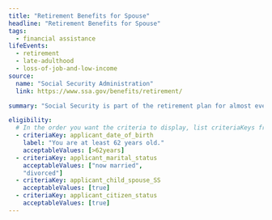 ```yaml
---
title: "Retirement Benefits for Spouse"
headline: "Retirement Benefits for Spouse"
tags:
  - financial assistance
lifeEvents:
  - retirement
  - late-adulthood
  - loss-of-job-and-low-income
source:
  name: "Social Security Administration"
  link: https://www.ssa.gov/benefits/retirement/

summary: "Social Security is part of the retirement plan for almost every American worker. It provides replacement income for qualified retirees and their families."

eligibility:
  # In the order you want the criteria to display, list criteriaKeys from the csv here, each followed by a comma-separated list of which values indicate eligibility for that criteria. Wrap individual values in quotes if they have inner commas.
  - criteriaKey: applicant_date_of_birth
    label: "You are at least 62 years old."
    acceptableValues: [>62years]
  - criteriaKey: applicant_marital_status
    acceptableValues: ["now married", 
    "divorced"]
  - criteriaKey: applicant_child_spouse_SS
    acceptableValues: [true]
  - criteriaKey: applicant_citizen_status
    acceptableValues: [true]
---
```

